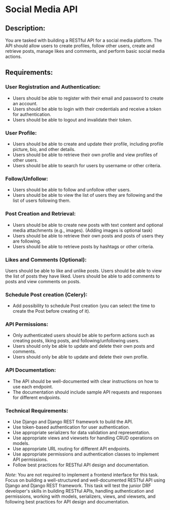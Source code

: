# **Social Media API**

## **Description:**

You are tasked with building a RESTful API for a social media platform. The API should allow users to create profiles, follow other users, create and retrieve posts, manage likes and comments, and perform basic social media actions.

## **Requirements:**

### **User Registration and Authentication:**

- Users should be able to register with their email and password to create an account.
- Users should be able to login with their credentials and receive a token for authentication.
- Users should be able to logout and invalidate their token.

### **User Profile:**

- Users should be able to create and update their profile, including profile picture, bio, and other details.
- Users should be able to retrieve their own profile and view profiles of other users.
- Users should be able to search for users by username or other criteria.

### **Follow/Unfollow:**

- Users should be able to follow and unfollow other users.
- Users should be able to view the list of users they are following and the list of users following them.

### **Post Creation and Retrieval:**

- Users should be able to create new posts with text content and optional media attachments (e.g., images). (Adding images is optional task)
- Users should be able to retrieve their own posts and posts of users they are following.
- Users should be able to retrieve posts by hashtags or other criteria.

### **Likes and Comments (Optional):**

Users should be able to like and unlike posts. Users should be able to view the list of posts they have liked. Users should be able to add comments to posts and view comments on posts.

### **Schedule Post creation (Celery):**

- Add possibility to schedule Post creation (you can select the time to create the Post before creating of it).

### **API Permissions:**

- Only authenticated users should be able to perform actions such as creating posts, liking posts, and following/unfollowing users.
- Users should only be able to update and delete their own posts and comments.
- Users should only be able to update and delete their own profile.

### **API Documentation:**

- The API should be well-documented with clear instructions on how to use each endpoint.
- The documentation should include sample API requests and responses for different endpoints.

### **Technical Requirements:**

- Use Django and Django REST framework to build the API.
- Use token-based authentication for user authentication.
- Use appropriate serializers for data validation and representation.
- Use appropriate views and viewsets for handling CRUD operations on models.
- Use appropriate URL routing for different API endpoints.
- Use appropriate permissions and authentication classes to implement API permissions.
- Follow best practices for RESTful API design and documentation.

*Note*: You are not required to implement a frontend interface for this task. Focus on building a well-structured and well-documented RESTful API using Django and Django REST framework. This task will test the junior DRF developer's skills in building RESTful APIs, handling authentication and permissions, working with models, serializers, views, and viewsets, and following best practices for API design and documentation.